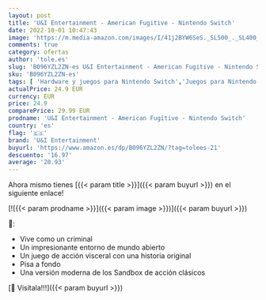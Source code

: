 ```yaml
---
layout: post
title: 'U&I Entertainment - American Fugitive - Nintendo Switch'
date: 2022-10-01 10:47:43
image: 'https://m.media-amazon.com/images/I/41j2BYW6SeS._SL500_._SL400_.jpg'
comments: true
category: ofertas
author: 'tole.es'
slug: 'B096YZL2ZN-es U&I Entertainment - American Fugitive - Nintendo Switch'
sku: 'B096YZL2ZN-es'
tags: [ 'Hardware y juegos para Nintendo Switch','Juegos para Nintendo Switch','Videojuegos','nintendo','u&i entertainment','🇪🇸', ]
actualPrice: 24.9 EUR
currency: EUR
price: 24.9
comparePrice: 29.99 EUR
prodname: 'U&I Entertainment - American Fugitive - Nintendo Switch'
country: 'es'
flag: '🇪🇸'
brand: 'U&I Entertainment'
buyurl: 'https://www.amazon.es/dp/B096YZL2ZN/?tag=tolees-21'
descuento: '16.97'
average: '20.93'
---
```


Ahora mismo tienes [{{< param title >}}]({{< param buyurl >}}) en el siguiente enlace!

[![{{< param prodname >}}]({{< param image >}})]({{< param buyurl >}})

🔎:

- Vive como un criminal
- Un impresionante entorno de mundo abierto
- Un juego de acción visceral con una historia original
- Pisa a fondo
- Una versión moderna de los Sandbox de acción clásicos

[🛒 Visítala!!!]({{< param buyurl >}})
